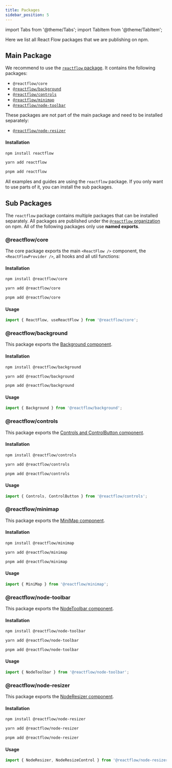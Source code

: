 ```yaml
---
title: Packages
sidebar_position: 5
---
```


import Tabs from '@theme/Tabs';
import TabItem from '@theme/TabItem';

Here we list all React Flow packages that we are publishing on npm.

## Main Package

We recommend to use the [`reactflow` package](https://www.npmjs.com/package/reactflow). It contains the following packages:

- `@reactflow/core`
- [`@reactflow/background`](/docs/api/plugin-components/background)
- [`@reactflow/controls`](/docs/api/plugin-components/controls)
- [`@reactflow/minimap`](/docs/api/plugin-components/minimap)
- [`@reactflow/node-toolbar`](/docs/api/nodes/node-toolbar)

These packages are not part of the main package and need to be installed separately:

- [`@reactflow/node-resizer`](/docs/api/nodes/node-resizer)

#### Installation

<Tabs>
  <TabItem value="npm" label="npm" default>

```bash
npm install reactflow
```

  </TabItem>
  <TabItem value="yarn" label="yarn">

```bash
yarn add reactflow
```

  </TabItem>
    <TabItem value="pnpm" label="pnpm">

```bash
pnpm add reactflow
```

  </TabItem>
</Tabs>

All examples and guides are using the `reactflow` package. If you only want to use parts of it, you can install the sub packages.

## Sub Packages

The `reactflow` package contains multiple packages that can be installed separately. All packages are published under the [`@reactflow` organization](https://www.npmjs.com/org/reactflow) on npm. All of the following packages only use **named exports**.

### @reactflow/core

The core package exports the main `<ReactFlow />` component, the `<ReactFlowProvider />`, all hooks and all util functions:

#### Installation

<Tabs>
  <TabItem value="npm" label="npm" default>

```bash
npm install @reactflow/core
```

  </TabItem>
  <TabItem value="yarn" label="yarn">

```bash
yarn add @reactflow/core
```

  </TabItem>
    <TabItem value="pnpm" label="pnpm">

```bash
pnpm add @reactflow/core
```

  </TabItem>
</Tabs>

#### Usage

```js
import { ReactFlow, useReactFlow } from '@reactflow/core';
```

### @reactflow/background

This package exports the [Background component](/docs/api/plugin-components/background).

#### Installation

<Tabs>
  <TabItem value="npm" label="npm" default>

```bash
npm install @reactflow/background
```

  </TabItem>
  <TabItem value="yarn" label="yarn">

```bash
yarn add @reactflow/background
```

  </TabItem>
    <TabItem value="pnpm" label="pnpm">

```bash
pnpm add @reactflow/background
```

  </TabItem>
</Tabs>

#### Usage

```js
import { Background } from '@reactflow/background';
```

### @reactflow/controls

This package exports the [Controls and ControlButton component](/docs/api/plugin-components/controls).

#### Installation

<Tabs>
  <TabItem value="npm" label="npm" default>

```bash
npm install @reactflow/controls
```

  </TabItem>
  <TabItem value="yarn" label="yarn">

```bash
yarn add @reactflow/controls
```

  </TabItem>
    <TabItem value="pnpm" label="pnpm">

```bash
pnpm add @reactflow/controls
```

  </TabItem>
</Tabs>

#### Usage

```js
import { Controls, ControlButton } from '@reactflow/controls';
```

### @reactflow/minimap

This package exports the [MiniMap component](/docs/api/plugin-components/minimap).

#### Installation

<Tabs>
  <TabItem value="npm" label="npm" default>

```bash
npm install @reactflow/minimap
```

  </TabItem>
  <TabItem value="yarn" label="yarn">

```bash
yarn add @reactflow/minimap
```

  </TabItem>
    <TabItem value="pnpm" label="pnpm">

```bash
pnpm add @reactflow/minimap
```

  </TabItem>
</Tabs>

#### Usage

```js
import { MiniMap } from '@reactflow/minimap';
```

### @reactflow/node-toolbar

This package exports the [NodeToolbar component](/docs/api/nodes/node-toolbar).

#### Installation

<Tabs>
  <TabItem value="npm" label="npm" default>

```bash
npm install @reactflow/node-toolbar
```

  </TabItem>
  <TabItem value="yarn" label="yarn">

```bash
yarn add @reactflow/node-toolbar
```

  </TabItem>
    <TabItem value="pnpm" label="pnpm">

```bash
pnpm add @reactflow/node-toolbar
```

  </TabItem>
</Tabs>

#### Usage

```js
import { NodeToolbar } from '@reactflow/node-toolbar';
```

### @reactflow/node-resizer

This package exports the [NodeResizer component](/docs/api/nodes/node-resizer).

#### Installation

<Tabs>
  <TabItem value="npm" label="npm" default>

```bash
npm install @reactflow/node-resizer
```

  </TabItem>
  <TabItem value="yarn" label="yarn">

```bash
yarn add @reactflow/node-resizer
```

  </TabItem>
    <TabItem value="pnpm" label="pnpm">

```bash
pnpm add @reactflow/node-resizer
```

  </TabItem>
</Tabs>

#### Usage

```js
import { NodeResizer, NodeResizeControl } from '@reactflow/node-resizer';
```
